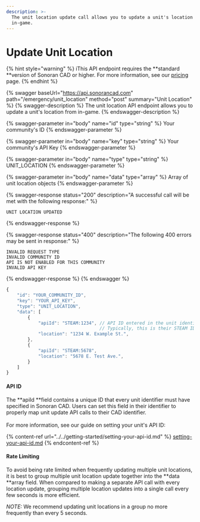 ```yaml
---
description: >-
  The unit location update call allows you to update a unit's location from
  in-game.
---
```


# Update Unit Location

{% hint style="warning" %}
iThis API endpoint requires the **standard **version of Sonoran CAD or higher. For more information, see our [pricing ](../../../../pricing/faq/)page.
{% endhint %}

{% swagger baseUrl="https://api.sonorancad.com" path="/emergency/unit_location" method="post" summary="Unit Location" %}
{% swagger-description %}
The unit location API endpoint allows you to update a unit's location from in-game.
{% endswagger-description %}

{% swagger-parameter in="body" name="id" type="string" %}
Your community's ID
{% endswagger-parameter %}

{% swagger-parameter in="body" name="key" type="string" %}
Your community's API Key
{% endswagger-parameter %}

{% swagger-parameter in="body" name="type" type="string" %}
UNIT_LOCATION
{% endswagger-parameter %}

{% swagger-parameter in="body" name="data" type="array" %}
Array of unit location objects
{% endswagger-parameter %}

{% swagger-response status="200" description="A successful call will be met with the following response:" %}
```
UNIT LOCATION UPDATED
```
{% endswagger-response %}

{% swagger-response status="400" description="The following 400 errors may be sent in response:" %}
```http
INVALID REQUEST TYPE
INVALID COMMUNITY ID
API IS NOT ENABLED FOR THIS COMMUNITY
INVALID API KEY
```
{% endswagger-response %}
{% endswagger %}

```javascript
{
    "id": "YOUR_COMMUNITY_ID",
    "key": "YOUR_API_KEY",
    "type": "UNIT_LOCATION",
    "data": [
        {
            "apiId": "STEAM:1234", // API ID entered in the unit identifiers
                                   // Typically, this is their STEAM ID
            "location": "1234 W. Example St.",
        },
        {
            "apiId": "STEAM:5678",
            "location": "5678 E. Test Ave.",
        }
    ]
}
```

#### API ID

The **apiId **field contains a unique ID that every unit identifier must have specified in Sonoran CAD. Users can set this field in their identifier to properly map unit update API calls to their CAD identifier.\
\
For more information, see our guide on setting your unit's API ID:

{% content-ref url="../../getting-started/setting-your-api-id.md" %}
[setting-your-api-id.md](../../getting-started/setting-your-api-id.md)
{% endcontent-ref %}

#### Rate Limiting

To avoid being rate limited when frequently updating multiple unit locations, it is best to group multiple unit location update together into the **data **array field. When compared to making a separate API call with every location update, grouping multiple location updates into a single call every few seconds is more efficient.

_NOTE:_ We recommend updating unit locations in a group no more frequently than every 5 seconds.
